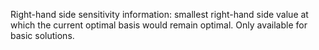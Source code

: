 Right-hand side sensitivity information: smallest right-hand side value at which the current optimal basis would remain
optimal. Only available for basic solutions.